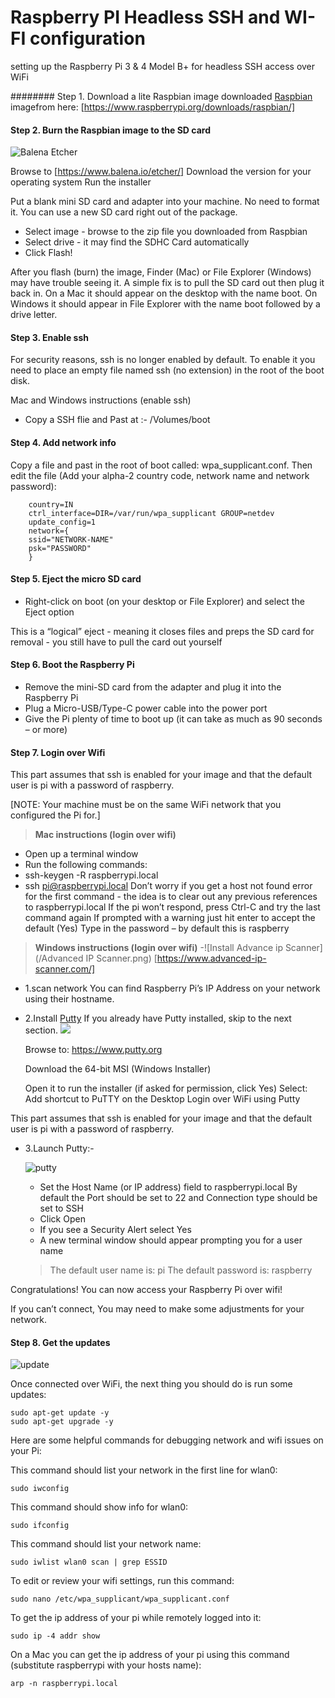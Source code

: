 # Raspberry PI Headless SSH and WI-FI configuration 

setting up the Raspberry Pi 3 & 4 Model B+ for headless SSH access over WiFi

######## Step 1. Download a lite Raspbian image
downloaded [Raspbian](https://www.raspberrypi.org/downloads/raspbian/) imagefrom here:
[https://www.raspberrypi.org/downloads/raspbian/]

#### Step 2. Burn the Raspbian image to the SD card
 ![Balena Etcher](/Etcher.png)

Browse to [https://www.balena.io/etcher/]
Download the version for your operating system
Run the installer

Put a blank mini SD card and adapter into your machine. No need to format it. You can use a new SD card right out of the package.

- Select image - browse to the zip file you downloaded from Raspbian
- Select drive - it may find the SDHC Card automatically
- Click Flash!

After you flash (burn) the image, Finder (Mac) or File Explorer (Windows) may have trouble seeing it. A simple fix is to pull the SD card out then plug it back in. On a Mac it should appear on the desktop with the name boot. On Windows it should appear in File Explorer with the name boot followed by a drive letter.


 
#### Step 3. Enable ssh
For security reasons, ssh is no longer enabled by default. To enable it you need to place an empty file named ssh (no extension) in the root of the boot disk.

 Mac and Windows instructions (enable ssh)
- Copy a SSH flie and Past at :- /Volumes/boot

#### Step 4. Add network info
Copy a file and past in the root of boot called: wpa_supplicant.conf. Then edit the file (Add your alpha-2 country code, network name and network password):
    
~~~
    country=IN
    ctrl_interface=DIR=/var/run/wpa_supplicant GROUP=netdev
    update_config=1
    network={
    ssid="NETWORK-NAME"
    psk="PASSWORD"
    }
~~~
#### Step 5. Eject the micro SD card
- Right-click on boot (on your desktop or File Explorer) and select the Eject option

This is a “logical” eject - meaning it closes files and preps the SD card for removal - you still have to pull the card out yourself
#### Step 6. Boot the Raspberry Pi
- Remove the mini-SD card from the adapter and plug it into the Raspberry Pi
- Plug a Micro-USB/Type-C power cable into the power port
- Give the Pi plenty of time to boot up (it can take as much as 90 seconds – or more)

 
#### Step 7. Login over Wifi
 This part assumes that ssh is enabled for your image and that the default user is pi with a password of raspberry.

[NOTE: Your machine must be on the same WiFi network that you configured the Pi for.]

> **Mac instructions (login over wifi)**
- Open up a terminal window
- Run the following commands:
- ssh-keygen -R raspberrypi.local
- ssh pi@raspberrypi.local
Don’t worry if you get a host not found error for the first command - the idea is to clear out any previous references to raspberrypi.local
If the pi won’t respond, press Ctrl-C and try the last command again
If prompted with a warning just hit enter to accept the default (Yes)
Type in the password – by default this is raspberry
> **Windows instructions (login over wifi)**
-![Install Advance ip Scanner](/Advanced IP Scanner.png)
 [https://www.advanced-ip-scanner.com/]
- 1.scan network
You can find Raspberry Pi’s IP Address on your network using their hostname.

- 2.Install [Putty](https://www.putty.org)
    If you already have Putty installed, skip to the next section.
    ![](Putty_SSH.png)

    Browse to: https://www.putty.org 

    Download the 64-bit MSI (Windows Installer)
    
    Open it to run the installer (if asked for permission, click Yes)
    Select: Add shortcut to PuTTY on the Desktop
    Login over WiFi using Putty

This part assumes that ssh is enabled for your image and that the default user is pi with a password of raspberry.

- 3.Launch Putty:-


    ![putty](/Putty_SSH.png)

    - Set the Host Name (or IP address) field to raspberrypi.local
      By default the Port should be set to 22 and Connection type should be set to SSH
    - Click Open
    - If you see a Security Alert select Yes
    - A new terminal window should appear prompting you for a user name
     > The default user name is: pi
     > The default password is: raspberry
    
Congratulations! You can now access your Raspberry Pi over wifi!

If you can’t connect, You may need to make some adjustments for your network.

#### Step 8. Get the updates
![update](https://octodex.github.com/vinyltocat.png)

Once connected over WiFi, the next thing you should do is run some updates:
~~~
sudo apt-get update -y
sudo apt-get upgrade -y
~~~
Here are some helpful commands for debugging network and wifi issues on your Pi:

This command should list your network in the first line for wlan0:
~~~ 
sudo iwconfig 
~~~
This command should show info for wlan0:
~~~
sudo ifconfig
~~~
This command should list your network name:
~~~
sudo iwlist wlan0 scan | grep ESSID
~~~
To edit or review your wifi settings, run this command:
~~~
sudo nano /etc/wpa_supplicant/wpa_supplicant.conf
~~~
To get the ip address of your pi while remotely logged into it:
~~~
sudo ip -4 addr show
~~~
On a Mac you can get the ip address of your pi using this command (substitute raspberrypi with your hosts name):
~~~
arp -n raspberrypi.local
~~~

